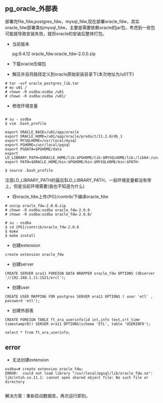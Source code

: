 
## pg_oracle_外部表

部署完file_fdw,postgres_fdw，mysql_fdw,现在部署oracle_fdw，其实oracle_fdw部署类似mysql_fdw，主要是需要依赖oracle的jar包，考虑到一些包可能就导致安装失败，就将oracle的安装后整体打包。

- 当前版本

	pg:9.4.12 oracle_fdw:oracle_fdw-2.0.0.zip

- 下载oracle压缩包



- 解压并且将路径定义到oracle原始安装目录下(本次地址为/u01下)


```
# tar -xvf oracle_postgres_lib.tar 
# mv u01 /
# chown -R osdba:osdba /u01
# chown -R osdba:osdba /u01/
```

- 修改环境变量

```

# su - osdba
$ vim .bash_profile

export ORACLE_BASE=/u01/app/oracle
export ORACLE_HOME=/u01/app/oracle/product/11.2.0/db_1
export MYSQLHOME=/usr/local/mysql
export PGHOME=/usr/local/pgsql
export PGDATA=$PGHOME/data
export LD_LIBRARY_PATH=$ORACLE_HOME/lib:$PGHOME/lib:$MYSQLHOME/lib:/lib64:/usr/lib64:/usr/local/lib64:/lib:/usr/lib:/usr/local/lib:$LD_LIBRARY_PATH
export PATH=$ORACLE_HOME/bin:$PGHOME/bin:$MYSQLHOME/bin:$PATH:

$ source .bash_profile

```
注意LD_LIBRARY_PATH的最后$LD_LIBRARY_PATH，一般环境变量都没有带上，但是当前环境需要(我也不知道为什么)

- 将oracle_fdw上传{PG}/contrib/下编译oracle_fdw

```
# unzip oracle_fdw-2.0.0.zip 
# chown -R osdba:osdba oracle_fdw-2.0.0
# chown -R osdba:osdba oracle_fdw-2.0.0/

# su - osdba
$ cd {PG}/contrib/oracle_fdw-2.0.0
$ make
$ make install
```



- 创建extension

```
create extension oracle_fdw

```

  

- 创建server

```
CREATE SERVER ora11 FOREIGN DATA WRAPPER oracle_fdw OPTIONS (dbserver 			'//192.168.1.11:1521/orcl');

```

  

- 创建user

```
CREATE USER MAPPING FOR postgres SERVER ora11 OPTIONS ( user 'etl' , password 'etl');

```

- 创建外部表

```
CREATE FOREIGN TABLE ft_ora_userinfo(id int,info text,crt_time timestamp(0)) SERVER ora11 OPTIONS(schema 'ETL', table 'USERINFO');
  
select * from ft_ora_userinfo;

```

  

## error

- 无法创建extension

```
osdba=# create extension oracle_fdw;
ERROR:  could not load library "/usr/local/pgsql/lib/oracle_fdw.so": libclntsh.so.11.1: cannot open shared object file: No such file or directory
    
```

解决方案：重新启动数据库，再次运行即刻。

    






